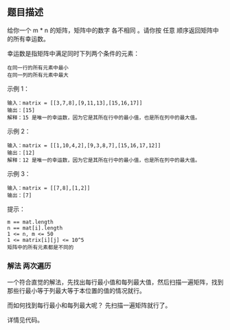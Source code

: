 ## 题目描述
给你一个 m * n 的矩阵，矩阵中的数字 各不相同 。请你按 任意 顺序返回矩阵中的所有幸运数。

幸运数是指矩阵中满足同时下列两个条件的元素：
```
在同一行的所有元素中最小
在同一列的所有元素中最大
```

示例 1：
```
输入：matrix = [[3,7,8],[9,11,13],[15,16,17]]
输出：[15]
解释：15 是唯一的幸运数，因为它是其所在行中的最小值，也是所在列中的最大值。
```
示例 2：
```
输入：matrix = [[1,10,4,2],[9,3,8,7],[15,16,17,12]]
输出：[12]
解释：12 是唯一的幸运数，因为它是其所在行中的最小值，也是所在列中的最大值。
```
示例 3：
```
输入：matrix = [[7,8],[1,2]]
输出：[7]
```

提示：
```
m == mat.length
n == mat[i].length
1 <= n, m <= 50
1 <= matrix[i][j] <= 10^5
矩阵中的所有元素都是不同的
```

### 解法 两次遍历
一个符合直觉的解法，先找出每行最小值和每列最大值，然后扫描一遍矩阵，找到那些行最小等于列最大等于本位置的值的情况就行。

而如何找到每行最小和每列最大呢？
先扫描一遍矩阵就行了。

详情见代码。